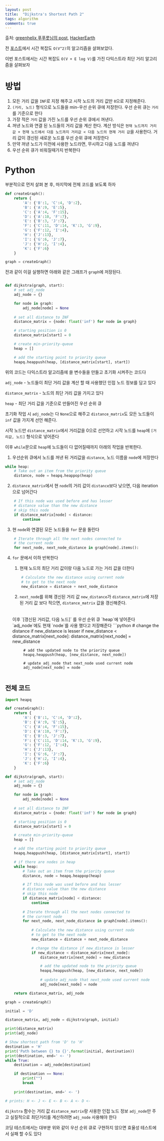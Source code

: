 ```yaml
---
layout: post
title:  "Dijkstra's Shortest Path 2"
tags: algorithm
comments: true
---
```


출처: [greenhelix 푸푸릇님의 post](https://greenhelix.tistory.com/130), [HackerEarth](https://www.hackerearth.com/practice/algorithms/graphs/shortest-path-algorithms/tutorial/)

전 [포스트]({{site.baseurl}}/%EC%95%8C%EA%B3%A0%EB%A6%AC%EC%A6%98-Dijkstra-shortest-path/)에서 시간 복잡도 `O(V^2)`의 알고리즘을 살펴보았다. 

이번 포스트에서는 시간 복잡도 `O(V + E log V)`를 가진 다익스트라 최단 거리 알고리즘을 살펴보자

# 방법
1. 모든 거리 값을 `INF`로 지정 해주고 시작 노드의 거리 값만 `0`으로 지정해준다.
2. `(거리, 노드)` 형식으로 노드들을 min-우선 순위 큐에 저장한다. 우선 순위 큐는 `거리`를 기준으로 한다
3. 가장 적은 `거리` 값을 가진 노드를 우선 순위 큐에서 꺼낸다.
4. 꺼낸 노드와 연결 된 노드들의 거리 값을 계산 한다. 계산 방식은 `현재 노드까지 거리값 + 현재 노드에서 다음 노드까지 거리값 < 다음 노드의 현재 거리 값`을 사용한다. 거리 값이 갱신된 새로운 노드를 우선 순위 큐에 저장한다
5. 만약 꺼낸 노드가 이전에 사용한 노드라면, 무시하고 다음 노드를 꺼낸다
6. 우선 순위 큐가 비워질때가지 반복한다

# Python
부분적으로 먼저 살펴 본 후, 마지막에 전체 코드를 보도록 하자

```python
def createGraph():
    return {
        'A': {'B':1, 'C':4, 'D':2},
        'B': {'A':9, 'E':5},
        'C': {'A':4, 'F':15},
        'D': {'A':10, 'F':7},
        'E': {'B':3, 'J':7},
        'F': {'C':11, 'D':14, 'K':3, 'G':9},
        'G': {'F':12, 'I':4},
        'H': {'J':13},
        'I': {'G':6, 'J':7},
        'J': {'H':2, 'I':4},
        'K': {'F':6}
    }

graph = createGraph()
```
전과 같이 이걸 실행하면 아래와 같은 그래프가 `graph`에 저장된다.

<img src="{{ site.baseurl}}/images/dijkstra-mp-1.png" class="align-center" alt=""/>

```python
def dijkstra(graph, start):
    # set adj_node 
    adj_node = {}

    for node in graph:
        adj_node[node] = None
    
    # set all distance to INF
    distance_matrix = {node: float('inf') for node in graph}

    # starting position is 0
    distance_matrix[start] = 0

    # create min-priority-queue
    heap = []

    # add the starting point to priority queue
    heapq.heappush(heap, [distance_matrix[start], start])
```

위의 코드는 다익스트라 알고리즘에 쓸 변수들을 만들고 초기화 시켜주는 코드다

`adj_node` - 노드들이 최단 거리 값을 계산 할 때 사용했던 인접 노드 정보를 담고 있다

`distance_matrix` - 노드의 최단 거리 값을 가지고 있다

`heap` - 최단 거리 값을 기준으로 만들어진 우선 순위 큐

초기화 작업 시 `adj_node`는 다 `None`으로 해주고 `distance_matrix`도 모든 노드들이 `inf` 값을 가지게 선언 해준다.

시작 노드만 `distance_matrix`에서 거리값을 0으로 선언하고 시작 노드를 `heap`에 `[거리값, 노드]` 형식으로 넣어준다

이후 `while`문으로 `heap`에 노드들이 다 없어질때까지 아래의 작업을 반복한다. 

1. 우선순위 큐에서 노드를 꺼낸 뒤 거리값을 `distance`, 노드 이름을 `node`에 저장한다
```python
while heap:
    # Take out an item from the priority queue
    distance, node = heapq.heappop(heap)
```
2. `distance_matrix`에서 현 `node`의 거리 값이 `distance`보다 낮으면, 다음 iteration으로 넘어간다
```python
    # If this node was used before and has lesser
    # distance value than the new distance
    # skip this node
    if distance_matrix[node] < distance:
        continue 
```
3. 현 `node`와 연결된 모든 노드들을 `for` 문을 돌린다 
```python
    # Iterate through all the next nodes connected to 
    # the current node
    for next_node, next_node_distance in graph[node].items():
```
4. `for` 문에서 이하 반복한다
    1. 현재 노드의 최단 거리 값이랑 다음 노드로 가는 거리 값을 더한다
    ```python
        # Calculate the new distance using current node
        # to get to the next node
        new_distance = distance + next_node_distance
    ```
    2. `next_node`를 위해 갱신된 거리 값 `new_distance`가 `distance_matrix`에 저장 된 거리 값 보다 적으면, `distance_matrix` 값을 갱신해준다.
    <br>
    <br>
    이후 `[갱신된 거리값, 다음 노드]` 를 우선 순위 큐 `heap`에 넣어준다
    <br>
    `adj_node`에도 현재 `node`를 사용 했다고 저장해준다
    ```python
        # change the distance if new_distance is lesser
        if new_distance < distance_matrix[next_node]:
            distance_matrix[next_node] = new_distance

            # add the updated node to the priority queue
            heapq.heappush(heap, [new_distance, next_node])
            
            # update adj_node that next_node used current node
            adj_node[next_node] = node
    ```

## 전체 코드
```python
import heapq

def createGraph():
    return {
        'A': {'B':1, 'C':4, 'D':2},
        'B': {'A':9, 'E':5},
        'C': {'A':4, 'F':15},
        'D': {'A':10, 'F':7},
        'E': {'B':3, 'J':7},
        'F': {'C':11, 'D':14, 'K':3, 'G':9},
        'G': {'F':12, 'I':4},
        'H': {'J':13},
        'I': {'G':6, 'J':7},
        'J': {'H':2, 'I':4},
        'K': {'F':6}
    }

def dijkstra(graph, start):
    # set adj_node 
    adj_node = {}

    for node in graph:
        adj_node[node] = None
    
    # set all distance to INF
    distance_matrix = {node: float('inf') for node in graph}

    # starting position is 0
    distance_matrix[start] = 0

    # create min-priority-queue
    heap = []

    # add the starting point to priority queue
    heapq.heappush(heap, [distance_matrix[start], start])

    # if there are nodes in heap
    while heap:
        # Take out an item from the priority queue
        distance, node = heapq.heappop(heap)

        # If this node was used before and has lesser
        # distance value than the new distance
        # skip this node
        if distance_matrix[node] < distance:
            continue
        
        # Iterate through all the next nodes connected to 
        # the current node
        for next_node, next_node_distance in graph[node].items():
            
            # Calculate the new distance using current node
            # to get to the next node
            new_distance = distance + next_node_distance

            # change the distance if new_distance is lesser
            if new_distance < distance_matrix[next_node]:
                distance_matrix[next_node] = new_distance

                # add the updated node to the priority queue
                heapq.heappush(heap, [new_distance, next_node])
                
                # update adj_node that next_node used current node
                adj_node[next_node] = node

    return distance_matrix, adj_node

graph = createGraph()

initial = 'D'

distance_matrix, adj_node = dijkstra(graph, initial)

print(distance_matrix)
print(adj_node)

# Show shortest path from 'D' to 'H'
destination = 'H'
print('Path between {} to {}'.format(initial, destination))
print(destination, end=' <- ')
while True:
    destination = adj_node[destination]

    if destination == None:
        print("")
        break
    
    print(destination, end=' <- ')

# prints: H <- J <- E <- B <- A <- D <-
```

`dijkstra` 함수는 거리 값 `distance_matrix`랑 사용한 인접 노드 정보 `adj_node`만 주고 실질적으로 최단거리를 계산하려면 `adj_node` 사용해야 한다

코딩 테스트에서는 대부분 위와 같이 우선 순위 큐로 구현하지 않으면 효율성 테스트에서 실패 할 수도 있다